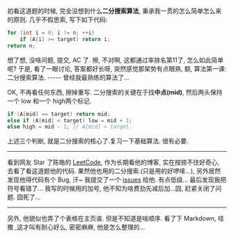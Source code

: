 初看这道题的时候, 完全没想到什么**二分搜索算法**, 秉承我一贯的怎么简单怎么来的原则. 几乎不假思索, 写下如下代码:
```cpp
for (int i = 0; i != n; ++i)
    if (A[i] >= target) return i;
return n;
```

想了想, 没啥问题, 提交, AC 了. 擦, 不对啊, 这都通过率排名第11了, 怎么如此简单呢? 于是, 看了一眼讨论, 答案都好长呀, 
突然感觉那架势有点眼熟, 额, 算法第一课: 二分搜索算法. ----- 曾经我最熟练的算法了...

OK, 不再看任何东西, 擦掉重写. 二分搜索的关键在于找**中点(mid)**, 然后两头保持一个 low 和一个 high两个标记. 
```cpp
if (A[mid] == target) return mid;
else if (A[mid] < target) low = mid + 1;
else high = mid - 1; // A[mid] > target.
```

上述三个判断, 就是二分搜索的核心了.复习一下基础算法. 很有必要.

------

看到网友 Star 了陈皓的 [LeetCode](https://github.com/haoel/leetcode), 作为长期看他的博客, 实在按捺不住好奇心,
去看了看这道题他的代码. 果然他也用的二分搜索.(只是用的好啰嗦...), 另外居然发现他得代码有个 Bug, 汗~ 
我提交了一个 [issues](https://github.com/haoel/leetcode/issues/7) 给他. 有点低级... 最后发现我把符号看错了...
我写的时候用的加号, 他不知为啥费劲先减后加...囧, 赶紧关闭了问题. 囧死了...

------

另外, 他貌似也弄了个表格在主页诶. 但是不知道是啥顺序. 看了下 Markdown, 哇撒 ,这才叫有耐心好么, 密密麻麻, 他是怎么整理的...
